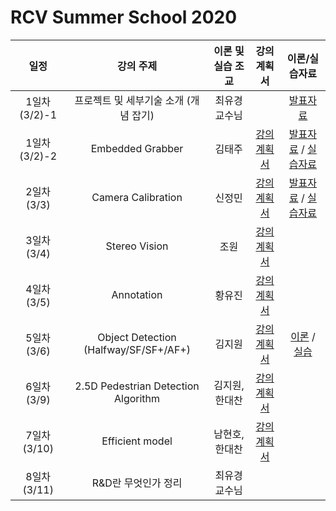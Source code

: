 # RCV Summer School 2020


|  일정  |  강의 주제 |  이론 및 실습 조교 | 강의계획서 | 이론/실습자료 | 
|:--:|:--:|:--:|:--:|:--:|
| 1일차(3/2)-1 |  프로젝트 및 세부기술 소개 (개념 잡기)  | 최유경 교수님 |  | [발표자료](https://github.com/sejong-rcv/2020.RCVWS/blob/master/1%EC%9D%BC%EC%B0%A8-1/RCVWS2020_Introduction.pdf) |
| 1일차(3/2)-2 |  Embedded Grabber  | 김태주 | [강의계획서](https://github.com/sejong-rcv/2020.RCVWS/files/4271946/0302.Sejong.RCV.Winter.School.2020.Kim.Tae-joo.docx) | [발표자료](https://github.com/sejong-rcv/2020.RCVWS/blob/master/1%EC%9D%BC%EC%B0%A8-2/Winter%20School.pdf) / [실습자료](https://github.com/sejong-rcv/2020.RCVWS/blob/master/1%EC%9D%BC%EC%B0%A8-2/RCVWS_Embedded-Grabber_tjkim.zip)  |
| 2일차(3/3) |  Camera Calibration  | 신정민 | [강의계획서](https://github.com/sejong-rcv/2020.RCVWS/files/4271947/0303.Sejong.RCV.Winter.School.2020.Shin.Jung-min.docx) | [발표자료](https://github.com/sejong-rcv/2020.RCVWS/blob/master/2%EC%9D%BC%EC%B0%A8/Camera%20Calibration.pdf) / [실습자료](./2일차/Calibration%20실습.pdf) | 
| 3일차(3/4) |  Stereo Vision  | 조원 | [강의계획서](https://github.com/sejong-rcv/2020.RCVWS/files/4271948/0304.Sejong.RCV.Winter.School.2020.Jo-won.docx) |  | 
| 4일차(3/5) |  Annotation  | 황유진 | [강의계획서](https://github.com/sejong-rcv/2020.RCVWS/files/4271949/0305.Sejong.RCV.Winter.School.2020.yj.docx) |  | 
| 5일차(3/6) |  Object Detection (Halfway/SF/SF+/AF+)  | 김지원 | [강의계획서](https://github.com/sejong-rcv/2020.RCVWS/files/4271950/0306.Sejong.RCV.Winter.School.2020.Kimjiwon.docx) | [이론](https://github.com/sejong-rcv/2020.RCVWS/blob/master/5%EC%9D%BC%EC%B0%A8_Object_Detection/RCVWS_2020_%EC%9D%B4%EB%A1%A0_Object_Detection_pdf.pdf) / [실습]() | 
| 6일차(3/9) |  2.5D Pedestrian Detection Algorithm  | 김지원, 한대찬 | [강의계획서](https://github.com/sejong-rcv/2020.RCVWS/files/4271951/0309.Sejong.RCV.Winter.School.2020.Han.Dae-chan.docx) |  | 
| 7일차(3/10) |  Efficient model  | 남현호, 한대찬 | [강의계획서](https://github.com/sejong-rcv/2020.RCVWS/files/4271952/0310.Sejong.RCV.Winter.School.2020.Nam-hyunho.docx) |  | 
| 8일차(3/11) |   R&D란 무엇인가 정리  | 최유경 교수님 |  |  | 



